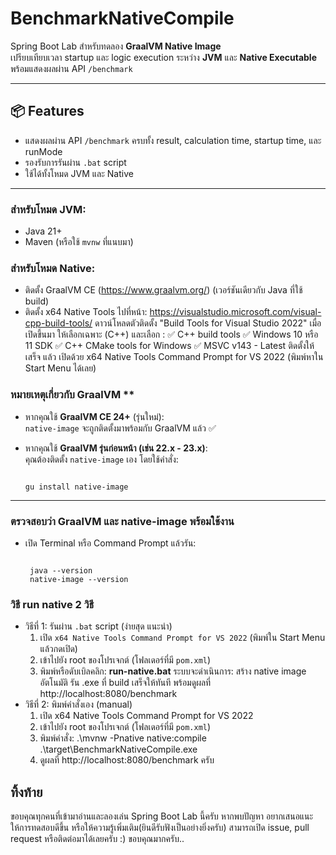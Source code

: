 # BenchmarkNativeCompile

Spring Boot Lab สำหรับทดลอง **GraalVM Native Image**  
เปรียบเทียบเวลา startup และ logic execution ระหว่าง **JVM** และ **Native Executable**  
พร้อมแสดงผลผ่าน API `/benchmark`

---

## 📦 Features

- แสดงผลผ่าน API `/benchmark` ครบทั้ง result, calculation time, startup time, และ runMode
- รองรับการรันผ่าน `.bat` script
- ใช้ได้ทั้งโหมด JVM และ Native

----

### สำหรับโหมด JVM:
- Java 21+  
- Maven (หรือใช้ `mvnw` ที่แนบมา)

### สำหรับโหมด Native:
- ติดตั้ง GraalVM CE (https://www.graalvm.org/) (เวอร์ชันเดียวกับ Java ที่ใช้ build)
- ติดตั้ง x64 Native Tools ไปที่หน้า: https://visualstudio.microsoft.com/visual-cpp-build-tools/
   ดาวน์โหลดตัวติดตั้ง "Build Tools for Visual Studio 2022"
   เมื่อเปิดขึ้นมา ให้เลือกเฉพาะ (C++) และเลือก :
   ✅ C++ build tools
   ✅ Windows 10 หรือ 11 SDK
   ✅ C++ CMake tools for Windows
   ✅ MSVC v143 - Latest
   ติดตั้งให้เสร็จ แล้ว เปิดด้วย x64 Native Tools Command Prompt for VS 2022 (พิมพ์หาใน Start Menu ได้เลย)

### หมายเหตุเกี่ยวกับ GraalVM **

 - หากคุณใช้ **GraalVM CE 24+** (รุ่นใหม่):  
   `native-image` จะถูกติดตั้งมาพร้อมกับ GraalVM แล้ว ✅

 - หากคุณใช้ **GraalVM รุ่นก่อนหน้า (เช่น 22.x - 23.x)**:  
   คุณต้องติดตั้ง `native-image` เอง โดยใช้คำสั่ง:

   ```(cmd)

   gu install native-image

   ```

---

###  ตรวจสอบว่า GraalVM และ native-image พร้อมใช้งาน
 - เปิด Terminal หรือ Command Prompt แล้วรัน:

   ```(cmd)

    java --version
    native-image --version

   ```

### วิธี run native 2 วิธี
 - วิธีที่ 1: รันผ่าน `.bat` script (ง่ายสุด แนะนำ)
    1. เปิด `x64 Native Tools Command Prompt for VS 2022`  (พิมพ์ใน Start Menu แล้วกดเปิด)
    2. เข้าไปยัง root ของโปรเจกต์ (โฟลเดอร์ที่มี `pom.xml`)
    3. พิมพ์หรือดับเบิลคลิก: **run-native.bat**
    ระบบจะดำเนินการ:
     สร้าง native image อัตโนมัติ 
     รัน .exe ที่ build เสร็จให้ทันที
     พร้อมดูผลที่ http://localhost:8080/benchmark
 - วิธีที่ 2: พิมพ์คำสั่งเอง (manual)
    1. เปิด x64 Native Tools Command Prompt for VS 2022
    2. เข้าไปยัง root ของโปรเจกต์ (โฟลเดอร์ที่มี `pom.xml`)
    3. พิมพ์คำสั่ง:
        .\mvnw -Pnative native:compile
        .\target\BenchmarkNativeCompile.exe
    4. ดูผลที่ http://localhost:8080/benchmark ครับ

## ทิ้งท้าย
ขอบคุณทุกคนที่เข้ามาอ่านและลองเล่น Spring Boot Lab นี้ครับ 
หากพบปัญหา อยากเสนอแนะให้การทดสอบดีขึ้น หรือให้ความรู้เพิ่มเติม(ยินดีรับฟังเป็นอย่างยิ่งครับ) สามารถเปิด issue, pull request หรือติดต่อมาได้เลยครับ :)
ขอบคุณมากครับ..
